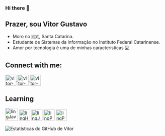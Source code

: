 ### Hi there 👋
## Prazer, sou Vitor Gustavo
- Moro no :brazil:, Santa Catarina.
- Estudante de Sistemas da Informação no Instituto Federal Catarinense.
- Amor por tecnologia é uma de minhas características 💻.


## Connect with me:
<a href="https://www.linkedin.com/in/vitor-gustavo-de-oliveira-444654186/" target="_blank">
  <img align="center" alt="vitor-Linkedin" height="35" width="35" src="https://img.icons8.com/fluent/48/000000/linkedin-2.png" style="max-width:100%;">
</a>

<a href="https://www.instagram.com/_vitinhoooo/" target="_blank">
  <img align="center" alt="vitor-Instagram" height="35" width="35" src="https://img.icons8.com/fluent/96/000000/instagram-new.png" style="max-width:100%;">
</a>

<a href=https://www.facebook.com/vitor.gustaavo target="_blank">
  <img align="center" alt="vitor-Facebook" height="35" width="35" src="https://img.icons8.com/color/48/000000/facebook-circled--v3.png" style="max-width:100%;">
</a>

## Learning

<img src="https://img.icons8.com/color/48/000000/java-coffee-cup-logo.png" alt="lingJava" height="40" width="40"  style="max-width:100%;"></img>
<img src="https://img.icons8.com/color/48/000000/html-5--v1.png"  alt="lingHtml" height="35" width="35"  style="max-width:100%;"></img>
<img src="https://img.icons8.com/color/48/000000/javascript.png"  alt="lingJavaScript" height="35" width="35"  style="max-width:100%;"></img>
<img src="https://img.icons8.com/color/48/000000/python.png" alt="lingPython" height="35" width="35"  style="max-width:100%;"></img>
<img src="https://img.icons8.com/ios/50/000000/php-logo.png" alt="lingPhp" height="35" width="35"  style="max-width:100%;"></img>

![Estatísticas do GitHub de Vitor](https://github-readme-stats.vercel.app/api?username=Vitor-Gustavo&show_icons=true&count_private=true&theme=dracula)


<!--
**Vitor-Gustavo/Vitor-Gustavo** is a ✨ _special_ ✨ repository because its `README.md` (this file) appears on your GitHub profile.

Here are some ideas to get you started:

- 🔭 I’m currently working on ...
- 🌱 I’m currently learning ...
- 👯 I’m looking to collaborate on ...
- 🤔 I’m looking for help with ...
- 💬 Ask me about ...
- 📫 How to reach me: ...
- 😄 Pronouns: ...
- ⚡ Fun fact: ...
-->
